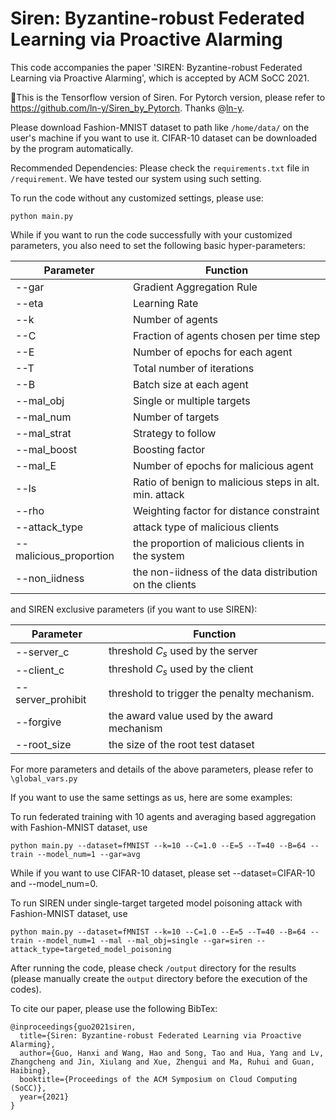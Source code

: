 # Siren: Byzantine-robust Federated Learning via Proactive Alarming

This code accompanies the paper 'SIREN: Byzantine-robust Federated Learning via Proactive Alarming', which is accepted by ACM SoCC 2021.

:star2:This is the Tensorflow version of Siren. For Pytorch version, please refer to https://github.com/ln-y/Siren_by_Pytorch. Thanks @[ln-y](https://github.com/ln-y).

Please download Fashion-MNIST dataset to path like ```/home/data/``` on the user's machine if you want to use it. CIFAR-10 dataset can be downloaded by the program automatically.

Recommended Dependencies: Please check the ```requirements.txt``` file in ```/requirement```. We have tested our system using such setting.

To run the code without any customized settings, please use:

```english
python main.py
```

While if you want to run the code successfully with your customized parameters, you also need to set the following basic hyper-parameters:

| Parameter   | Function                                               |
| ----------- | ------------------------------------------------------ |
| --gar       | Gradient Aggregation Rule                              |
| --eta       | Learning Rate                                          |
| --k         | Number of agents                                       |
| --C         | Fraction of agents chosen per time step                |
| --E         | Number of epochs for each agent                        |
| --T         | Total number of iterations                             |
| --B         | Batch size at each agent                               |
| --mal_obj   | Single or multiple targets                             |
| --mal_num   | Number of targets                                      |
| --mal_strat | Strategy to follow                                     |
| --mal_boost | Boosting factor                                        |
| --mal_E     | Number of epochs for malicious agent                   |
| --ls        | Ratio of benign to malicious steps in alt. min. attack |
| --rho       | Weighting factor for distance constraint               |
| --attack_type| attack type of malicious clients                      |
| --malicious_proportion| the proportion of malicious clients in the system|
| --non_iidness| the non-iidness of the data distribution on the clients |

and SIREN exclusive parameters (if you want to use SIREN):

| Parameter         | Function                                               |
| -----------       | ------------------------------------------------------ |
| --server_c        | threshold $C_s$ used by the server                     |
| --client_c        | threshold $C_s$ used by the client                     |
| --server_prohibit | threshold to trigger the penalty mechanism.            |
| --forgive         | the award value used by the award mechanism            |
| --root_size       | the size of the root test dataset                      |

For more parameters and details of the above parameters, please refer to ```\global_vars.py```

If you want to use the same settings as us, here are some examples:

To run federated training with 10 agents and averaging based aggregation with Fashion-MNIST dataset, use

```english
python main.py --dataset=fMNIST --k=10 --C=1.0 --E=5 --T=40 --B=64 --train --model_num=1 --gar=avg
```
While if you want to use CIFAR-10 dataset, please set --dataset=CIFAR-10 and --model_num=0.

To run SIREN under single-target targeted model poisoning attack with Fashion-MNIST dataset, use

```
python main.py --dataset=fMNIST --k=10 --C=1.0 --E=5 --T=40 --B=64 --train --model_num=1 --mal --mal_obj=single --gar=siren --attack_type=targeted_model_poisoning
```

After running the code, please check ```/output``` directory for the results (please manually create the ```output``` directory before the execution of the codes).

To cite our paper, please use the following BibTex:
```
@inproceedings{guo2021siren,
  title={Siren: Byzantine-robust Federated Learning via Proactive Alarming},
  author={Guo, Hanxi and Wang, Hao and Song, Tao and Hua, Yang and Lv, Zhangcheng and Jin, Xiulang and Xue, Zhengui and Ma, Ruhui and Guan, Haibing},
  booktitle={Proceedings of the ACM Symposium on Cloud Computing (SoCC)},
  year={2021}
}
```
